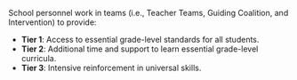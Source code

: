 School personnel work in teams (i.e., Teacher Teams, Guiding Coalition, and Intervention) to provide:

* **Tier 1**: Access to essential grade-level standards for all students.
* **Tier 2**: Additional time and support to learn essential grade-level curricula.
* **Tier 3**: Intensive reinforcement in universal skills.
